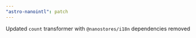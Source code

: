 ```yaml
---
"astro-nanointl": patch
---
```


Updated `count` transformer with `@nanostores/i18n` dependencies removed
